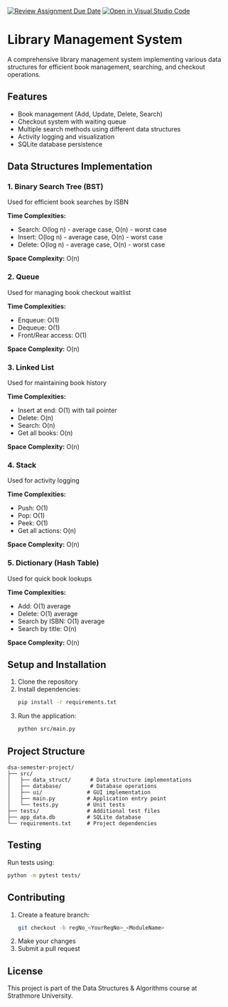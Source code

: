[![Review Assignment Due Date](https://classroom.github.com/assets/deadline-readme-button-22041afd0340ce965d47ae6ef1cefeee28c7c493a6346c4f15d667ab976d596c.svg)](https://classroom.github.com/a/__oZ-IAL)
[![Open in Visual Studio Code](https://classroom.github.com/assets/open-in-vscode-2e0aaae1b6195c2367325f4f02e2d04e9abb55f0b24a779b69b11b9e10269abc.svg)](https://classroom.github.com/online_ide?assignment_repo_id=19822243&assignment_repo_type=AssignmentRepo)

# Library Management System

A comprehensive library management system implementing various data structures for efficient book management, searching, and checkout operations.

## Features

- Book management (Add, Update, Delete, Search)
- Checkout system with waiting queue
- Multiple search methods using different data structures
- Activity logging and visualization
- SQLite database persistence

## Data Structures Implementation

### 1. Binary Search Tree (BST)
Used for efficient book searches by ISBN

**Time Complexities:**
- Search: O(log n) - average case, O(n) - worst case
- Insert: O(log n) - average case, O(n) - worst case
- Delete: O(log n) - average case, O(n) - worst case

**Space Complexity:** O(n)

### 2. Queue
Used for managing book checkout waitlist

**Time Complexities:**
- Enqueue: O(1)
- Dequeue: O(1)
- Front/Rear access: O(1)

**Space Complexity:** O(n)

### 3. Linked List
Used for maintaining book history

**Time Complexities:**
- Insert at end: O(1) with tail pointer
- Delete: O(n)
- Search: O(n)
- Get all books: O(n)

**Space Complexity:** O(n)

### 4. Stack
Used for activity logging

**Time Complexities:**
- Push: O(1)
- Pop: O(1)
- Peek: O(1)
- Get all actions: O(n)

**Space Complexity:** O(n)

### 5. Dictionary (Hash Table)
Used for quick book lookups

**Time Complexities:**
- Add: O(1) average
- Delete: O(1) average
- Search by ISBN: O(1) average
- Search by title: O(n)

**Space Complexity:** O(n)

## Setup and Installation

1. Clone the repository
2. Install dependencies:
   ```bash
   pip install -r requirements.txt
   ```
3. Run the application:
   ```bash
   python src/main.py
   ```

## Project Structure

```
dsa-semester-project/
├── src/
│   ├── data_struct/      # Data structure implementations
│   ├── database/         # Database operations
│   ├── ui/              # GUI implementation
│   ├── main.py          # Application entry point
│   └── tests.py         # Unit tests
├── tests/               # Additional test files
├── app_data.db          # SQLite database
└── requirements.txt     # Project dependencies
```

## Testing

Run tests using:
```bash
python -m pytest tests/
```

## Contributing

1. Create a feature branch:
   ```bash
   git checkout -b regNo_<YourRegNo>_<ModuleName>
   ```
2. Make your changes
3. Submit a pull request

## License

This project is part of the Data Structures & Algorithms course at Strathmore University.
